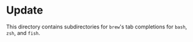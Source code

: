 # Update
This directory contains subdirectories for `brew`'s tab completions for `bash`, `zsh`, and `fish`.
